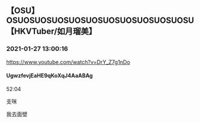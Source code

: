 ## 【OSU】OSUOSUOSUOSUOSUOSUOSUOSUOSUOSUOSU【HKVTuber/如月瑠美】
### 2021-01-27 13:00:16
https://www.youtube.com/watch?v=DrY_Z7g1nDo
#### UgwzfevjEaHE9qKoXqJ4AaABAg
52:04

支咪













我去面壁

